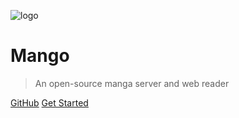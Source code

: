![logo](https://github.com/hkalexling/Mango/raw/master/public/img/icon.png)

# Mango

> An open-source manga server and web reader

[GitHub](https://github.com/hkalexling/Mango)
[Get Started](/Readme/?id=installation)
